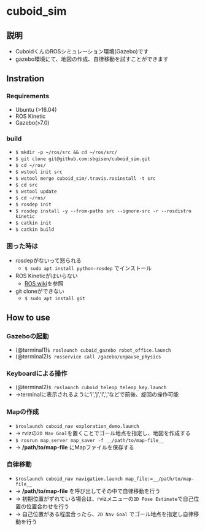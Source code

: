 # cuboid_sim
## 説明
- CuboidくんのROSシミュレーション環境(Gazebo)です
- gazebo環境にて、地図の作成、自律移動を試すことができます
## Instration

### Requirements
  - Ubuntu (>16.04)
  - ROS Kinetic
  - Gazebo(>7.0)
### build
  - `$ mkdir -p ~/ros/src && cd ~/ros/src/`
  - `$ git clone git@github.com:sbgisen/cuboid_sim.git`
  - `$ cd ~/ros/`
  - `$ wstool init src`
  - `$ wstool merge cuboid_sim/.travis.rosinstall -t src`
  - `$ cd src`
  - `$ wstool update`
  - `$ cd ~/ros/`
  - `$ rosdep init`
  - `$ rosdep install -y --from-paths src --ignore-src -r --rosdistro kinetic`
  - `$ catkin init`
  - `$ catkin build`
### 困った時は
  - rosdepがないって怒られる
     - `$ sudo apt install python-rosdep` でインストール
  - ROS Kineticがはいらない
     - [ROS wiki](http://wiki.ros.org/kinetic/Installation/Ubuntu)を参照
  - git cloneができない
     - `$ sudo apt install git`

## How to use
### Gazeboの起動
- (@terminal1)`$ roslaunch cuboid_gazebo robot_office.launch`
- (@terminal2)`$ rosservice call /gazebo/unpause_physics`

### Keyboardによる操作
- (@terminal2)`$ roslaunch cuboid_teleop teleop_key.launch`
- ->terminalに表示されるように'i','j','l',','などで前後、旋回の操作可能

### Mapの作成
- `$roslaunch cuboid_nav exploration_demo.launch`
- -> rvizの`2D Nav Goal`を置くことでゴール地点を指定し、地図を作成する
- `$ rosrun map_server map_saver -f __/path/to/map-file__`
- -> __/path/to/map-file__ にMapファイルを保存する

### 自律移動
- `$roslaunch cuboid_nav navigation.launch map_file:=__/path/to/map-file__` 
- -> __/path/to/map-file__ を呼び出してその中で自律移動を行う
- -> 初期位置がずれている場合は、rvizメニューの`2D Pose Estimate`で自己位置の位置合わせを行う
- -> 自己位置がある程度合ったら、`2D Nav Goal` でゴール地点を指定し自律移動を行う
